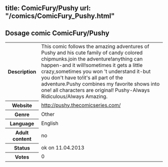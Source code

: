 title: ComicFury/Pushy
url: "/comics/ComicFury_Pushy.html"
---
Dosage comic ComicFury/Pushy
-----------------------------------------

<table class="comicinfo">
<tr>
<th>Description</th><td>This comic follows the amazing adventures of Pushy and his cute family of candy colored chipmunks.join the adventure!anything can happen-and it will!sometimes it gets a little crazy,sometimes you won 't understand it-but you don't have to!it's all part of the adventure.Pushy combines my favorite shows into one! all characters are original! Pushy-Always Ridiculous/Always Amazing.</td>
</tr>
<tr>
<th>Website</th><td><a href="http://pushy.thecomicseries.com/">http://pushy.thecomicseries.com/</a></td>
</tr>
<tr>
<th>Genre</th><td>Other</td>
</tr>
<tr>
<th>Language</th><td>English</td>
</tr>
<tr>
<th>Adult content</th><td>no</td>
</tr>
<tr>
<th>Status</th><td>ok on 11.04.2013</td>
</tr>
<tr>
<th>Votes</th><td>0</div></td>
</tr>
</table>
